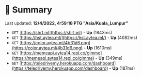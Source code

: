 # 📖 Summary
Last updated: **12/4/2022, 4:59:18 PTG "Asia/Kuala_Lumpur"**

- `GET` [https://shrt.ml](https://shrt.ml) - **Up** (1843ms)
- `GET` [https://hst.aytea.ml/](https://hst.aytea.ml/) - **Up** (4082ms)
- `GET` [https://color.aytea.ml/4b31d6.png](https://color.aytea.ml/4b31d6.png) - **Up** (1610ms)
- `GET` [https://memeapi.aytea14.repl.co/gimme](https://memeapi.aytea14.repl.co/gimme) - **Up** (349ms)
- `GET` [https://teledrivemy.herokuapp.com/dashboard](https://teledrivemy.herokuapp.com/dashboard) - **Up** (187ms)
